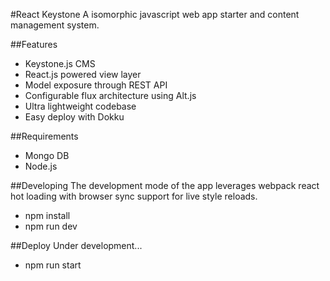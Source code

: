 #React Keystone
A isomorphic javascript web app starter and content management system.

##Features
- Keystone.js CMS
- React.js powered view layer
- Model exposure through REST API
- Configurable flux architecture using Alt.js
- Ultra lightweight codebase
- Easy deploy with Dokku

##Requirements
- Mongo DB
- Node.js

##Developing
The development mode of the app leverages webpack react hot loading with browser sync support for live style reloads.
- npm install
- npm run dev

##Deploy
Under development...
- npm run start



